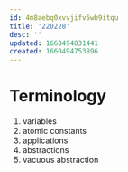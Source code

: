 ```yaml
---
id: 4m8aebq0xvvjifv5wb9itqu
title: '220228'
desc: ''
updated: 1660494831441
created: 1660494753896
---
```


# Terminology
1.	variables
2.	atomic constants 
4.	applications
5.	abstractions 	
6.	vacuous abstraction
